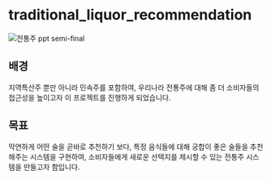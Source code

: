 # traditional_liquor_recommendation
![전통주 ppt  semi-final](https://user-images.githubusercontent.com/85976362/204747201-edf025fe-d5c1-4d71-99f1-1d63c9ecb59c.jpg)

## 배경
지역특산주 뿐만 아니라 민속주를 포함하여, 우리나라 전통주에 대해 좀 더 소비자들의 접근성을 높이고자 이 프로젝트를 진행하게 되었습니다.


## 목표
막연하게 어떤 술을 곧바로 추천하기 보다, 특정 음식들에 대해 궁합이 좋은 술들을 추천해주는 시스템을 구현하여, 소비자들에게 새로운 선택지를 제시할 수 있는 전통주 시스템을 만들고자 함입니다.
